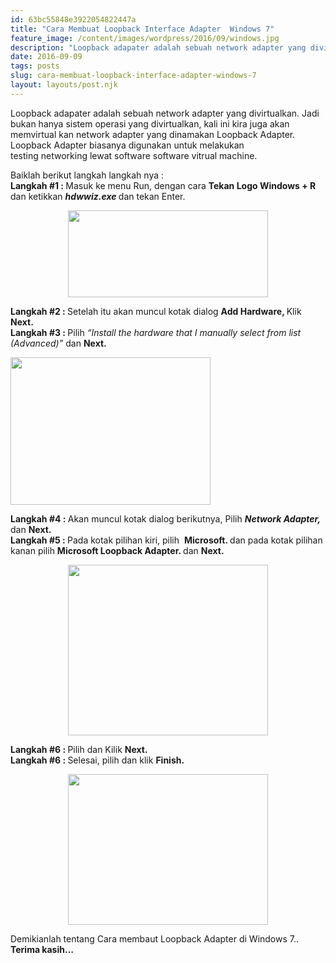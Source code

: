 ```yaml
---
id: 63bc55848e3922054822447a
title: "Cara Membuat Loopback Interface Adapter  Windows 7"
feature_image: /content/images/wordpress/2016/09/windows.jpg
description: "Loopback adapater adalah sebuah network adapter yang divirtualkan. Jadi bukan hanya sistem operasi yang divirtualkan, kali ini kira juga…"
date: 2016-09-09
tags: posts
slug: cara-membuat-loopback-interface-adapter-windows-7
layout: layouts/post.njk
---
```


<!--kg-card-begin: html-->
<p>Loopback adapater adalah sebuah network adapter yang divirtualkan. Jadi bukan hanya sistem operasi yang divirtualkan, kali ini kira juga akan memvirtual kan network adapter yang dinamakan Loopback Adapter. Loopback Adapter biasanya digunakan untuk melakukan<br><a name="more"></a>testing networking lewat software software vitrual machine.</p>



<p>Baiklah berikut langkah langkah nya :<br><b>Langkah #1 : </b>Masuk ke menu Run, dengan cara <b>Tekan Logo Windows + R </b>dan ketikkan <b><i>hdwwiz.exe </i></b>dan tekan Enter.</p>



<div style="clear: both; text-align: center;"><figure><a style="margin-left: 1em; margin-right: 1em;" href="/content/images/cara-membuat-loopback-interface-adapter-windows-7/run.png"><img loading="lazy" src="/content/images/cara-membuat-loopback-interface-adapter-windows-7/run.png" width="320" height="139" border="0"></a></figure></div>



<p><b>Langkah #2 : </b>Setelah itu akan muncul kotak dialog <b>Add Hardware, </b>Klik <b>Next.</b><br><b>Langkah #3 : </b>Pilih <i>&#8220;Install the hardware that I manually select from list (Advanced)&#8221;</i> dan <b>Next.</b></p>



<img loading="lazy" src="/content/images/cara-membuat-loopback-interface-adapter-windows-7/add.png" width="320" height="236" border="0">



<p><b>Langkah #4 : </b>Akan muncul kotak dialog berikutnya, Pilih <b><i>Network Adapter, </i></b>dan <b>Next.</b><br><b>Langkah #5 : </b>Pada kotak pilihan kiri, pilih&nbsp; <b>Microsoft. </b>dan pada kotak pilihan kanan pilih <b>Microsoft Loopback Adapter. </b>dan <b>Next.</b></p>



<div style="clear: both; text-align: center;"><figure><a style="margin-left: 1em; margin-right: 1em;" href="/content/images/cara-membuat-loopback-interface-adapter-windows-7/micro.png"><img loading="lazy" src="/content/images/cara-membuat-loopback-interface-adapter-windows-7/micro.png" width="320" height="273" border="0"></a></figure></div>



<p><b>Langkah #6 : </b>Pilih dan Kilik <b>Next.</b><br><b>Langkah #6 : </b>Selesai, pilih dan klik <b>Finish.</b></p>



<div style="clear: both; text-align: center;"><figure><a style="margin-left: 1em; margin-right: 1em;" href="/content/images/cara-membuat-loopback-interface-adapter-windows-7/finish.png"><img loading="lazy" src="/content/images/cara-membuat-loopback-interface-adapter-windows-7/finish.png" width="320" height="241" border="0"></a></figure></div>



<p>Demikianlah tentang Cara membaut Loopback Adapter di Windows 7..<br><b>Terima kasih&#8230;</b></p>
<!--kg-card-end: html-->
